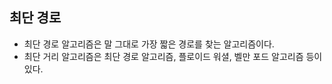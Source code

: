 ## 최단 경로
- 최단 경로 알고리즘은 말 그대로 가장 짧은 경로를 찾는 알고리즘이다.
- 최단 거리 알고리즘은 최단 경로 알고리즘, 플로이드 워셜, 벨만 포드 알고리즘 등이 있다.